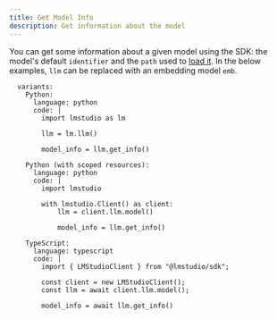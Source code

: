 ```yaml
---
title: Get Model Info
description: Get information about the model
---
```


You can get some information about a given model using the SDK: the model's default `identifier`
and the `path` used to [load it](/docs/5_api/2_sdk/load-model). In the below examples, `llm` can be replaced with an embedding model `emb`.

```lms_code_snippet
  variants:
    Python:
      language: python
      code: |
        import lmstudio as lm

        llm = lm.llm()

        model_info = llm.get_info()

    Python (with scoped resources):
      language: python
      code: |
        import lmstudio

        with lmstudio.Client() as client:
            llm = client.llm.model()

            model_info = llm.get_info()

    TypeScript:
      language: typescript
      code: |
        import { LMStudioClient } from "@lmstudio/sdk";

        const client = new LMStudioClient();
        const llm = await client.llm.model();

        model_info = await llm.get_info()
```
